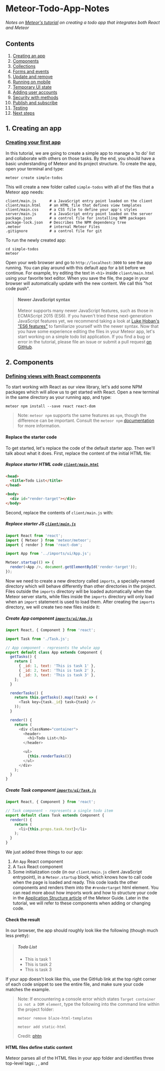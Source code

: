 # Meteor-Todo-App-Notes
###### Notes on [Meteor's tutorial](https://www.meteor.com/tutorials/react/creating-an-app) on creating a todo app that integrates both React and Meteor

## Contents
1. [Creating an app](https://github.com/ppak10/Meteor-Todo-App-Notes#1-creating-an-app)
2. [Components](https://github.com/ppak10/Meteor-Todo-App-Notes#2-components)
3. [Collections](https://github.com/ppak10/Meteor-Todo-App-Notes#3-collections)
4. [Forms and events](https://github.com/ppak10/Meteor-Todo-App-Notes#4-forms-and-events)
5. [Update and remove](https://github.com/ppak10/Meteor-Todo-App-Notes#5-update-and-remove)
6. [Running on mobile](https://github.com/ppak10/Meteor-Todo-App-Notes#6-running-on-mobile)
7. [Temporary UI state](https://github.com/ppak10/Meteor-Todo-App-Notes#7-temporary-ui-state)
8. [Adding user accounts](https://github.com/ppak10/Meteor-Todo-App-Notes#8-adding-user-accounts)
9. [Security with methods](https://github.com/ppak10/Meteor-Todo-App-Notes#9-security-with-methods)
10. [Publish and subscribe](https://github.com/ppak10/Meteor-Todo-App-Notes#10-publish-and-subscribe)
11. [Testing](https://github.com/ppak10/Meteor-Todo-App-Notes#11-testing)
12. [Next steps](https://github.com/ppak10/Meteor-Todo-App-Notes#12-next-steps)

## 1. Creating an app
### [Creating your first app](https://www.meteor.com/tutorials/react/creating-an-app)
In this tutorial, we are going to create a simple app to manage a 'to do' list and collaborate with others on those tasks. By the end, you should have a basic understanding of Meteor and its project structure.
To create the app, open your terminal and type:
```
meteor create simple-todos
```
This will create a new folder called ```simple-todos``` with all of the files that a Meteor app needs:
```
client/main.js      # a JavaScript entry point loaded on the client
client/main.html    # an HTML file that defines view templates
client/main.css     # a CSS file to define your app's styles
server/main.js      # a JavaScript entry point loaded on the server
package.json        # a control file for installing NPM packages
package-lock.json   # Describes the NPM dependency tree
.meteor             # internal Meteor Files
.gitignore          # a control file for git
```
To run the newly created app:
```
cd simple-todos
meteor
```
Open your web browser and go to ```http://localhost:3000``` to see the app running.
You can play around with this default app for a bit before we continue. For example, try editing the text in ```<h1>``` inside ```client/main.html``` using your favorite text editor. When you save the file, the page in your browser will automatically update with the new content. We call this "hot code push".
>#### Newer JavaScript syntax
>Meteor supports many newer JavaScript features, such as those in ECMAScript 2015 (ES6). If you haven't tried these next-generation JavaScript features yet, we recommend taking a look at [Luke Hoban's "ES6 features"](https://github.com/lukehoban/es6features#readme) to familiarize yourself with the newer syntax.
Now that you have some experience editing the files in your Meteor app, let's start working on a simple todo list application. If you find a bug or error in the tutorial, please file an issue or submit a pull request [on GitHub](https://github.com/meteor/tutorials).

## 2. Components
### [Defining views with React components](https://www.meteor.com/tutorials/react/creating-an-app)
To start working with React as our view library, let's add some NPM packages which will allow us to get started with React.
Open a new terminal in the same directory as your running app, and type:
```
meteor npm install --save react react-dom
```
>Note: ```meteor npm``` supports the same features as ```npm```, though the difference can be important. Consult the ```meteor npm``` [documentation](https://docs.meteor.com/commandline.html#meteornpm) for more information.
#### Replace the starter code
To get started, let's replace the code of the default starter app. Then we'll talk about what it does.
First, replace the content of the initial HTML file:
##### Replace starter HTML code [```client/main.html```](https://github.com/ppak10/Meteor-Todo-App-Notes/blob/2-components/simple-todos/client/main.html)
```html
<head>
  <title>Todo List</title>
</head>

<body>
  <div id="render-target"></div>
</body>
```
Second, replace the contents of ```client/main.js``` with:
##### Replace starter JS [```client/main.js```](https://github.com/ppak10/Meteor-Todo-App-Notes/blob/2-components/simple-todos/client/main.js)
```javascript
import React from 'react';
import { Meteor } from 'meteor/meteor';
import { render } from 'react-dom';

import App from '../imports/ui/App.js';

Meteor.startup(() => {
  render(<App />, document.getElementById('render-target'));
});
```
Now we need to create a new directory called ```imports```, a specially-named directory which will behave differently than other directories in the project. Files outside the ```imports``` directory will be loaded automatically when the Meteor server starts, while files inside the ```imports``` directory will only load when an ```import``` statement is used to load them.
After creating the ```imports``` directory, we will create two new files inside it:
##### Create App component [```imports/ui/App.js```](https://github.com/ppak10/Meteor-Todo-App-Notes/blob/2-components/simple-todos/imports/ui/App.js)
```javascript
import React, { Component } from 'react';

import Task from './Task.js';

// App component - represents the whole app
export default class App extends Component {
  getTasks() {
    return [
      { _id: 1, text: 'This is task 1' },
      { _id: 2, text: 'This is task 2' },
      { _id: 3, text: 'This is task 3' },
    ];
  }

  renderTasks() {
    return this.getTasks().map((task) => (
      <Task key={task._id} task={task} />
    ));
  }

  render() {
    return (
      <div className="container">
        <header>
          <h1>Todo List</h1>
        </header>

        <ul>
          {this.renderTasks()}
        </ul>
      </div>
    );
  }
}
```
##### Create Task component [```imports/ui/Task.js```](https://github.com/ppak10/Meteor-Todo-App-Notes/blob/2-components/simple-todos/imports/ui/Task.js)
```javascript
import React, { Component } from 'react';

// Task component - represents a single todo item
export default class Task extends Component {
  render() {
    return (
      <li>{this.props.task.text}</li>
    );
  }
}
```
We just added three things to our app:
1. An ```App``` React component
2. A ```Task``` React component
3. Some initialization code (in our ```client/main.js``` client JavaScript entrypoint), in a ```Meteor.startup``` block, which knows how to call code when the page is loaded and ready. This code loads the other components and renders them into the ```#rendertarget``` html element.
You can read more about how imports work and how to structure your code in the [Application Structure article](https://guide.meteor.com/structure.html) of the Meteor Guide.
Later in the tutorial, we will refer to these components when adding or changing code.
#### Check the result
In our browser, the app should roughly look like the following
(though much less pretty):
>##### Todo List
>* This is task 1
>* This is task 2
>* This is task 3

If your app doesn't look like this, use the GitHub link at the top right corner of each code snippet to see the entire file, and make sure your code matches the example.
> Note: If encountering a console error which states ```Target container is not a DOM element```, type the following into the command line within the project folder:
>```
>meteor remove blaze-html-templates
>```
>```
>meteor add static-html
>```
> Credit: [phtn](https://github.com/meteor/meteor/issues/5580#issuecomment-231173103)
#### HTML files define static content
Meteor parses all of the HTML files in your app folder and identifies three top-level tags: <head>, <body>, and <template>.
Everything inside any <head> tags is added to the ```head``` section of the HTML sent to the client, and everything inside <body> tags is added to the ```body``` section, just like in a regular HTML file.
Everything inside <template> tags is compiled into Meteor templates, which can be included inside HTML with ```{{> templateName}}``` or referenced in your JavaScript with ```Template.templateName```. In this tutorial, we won't be using this feature of Meteor because we will be defining all of our view components with React.
#### Define view components with React
In React, view components are subclasses of ```React.Component``` (which we import with ```import { Component } from 'react';```). Your component can have any methods you like, but there are several methods such as ```render``` that have special functions. Components can also receive data from their parents through attributes called ```props```. We'll go over some of the more common features of React in this tutorial; you can also check out [Facebook's React tutorial](https://reactjs.org/tutorial/tutorial.html).
#### Return markup from the render method with JSX
The most important method in every React component is ```render()```, which is called by React to get a description of the HTML that this component should display. The HTML content is written using a JavaScript extension called JSX, which kind of looks like writing HTML inside your JavaScript. You can see some obvious differences already: in JSX, you use the ```className``` attribute instead of ```class```. An important thing to know about JSX is that it isn't a templating language like Spacebars or Angular - it actually compiles directly to regular JavaScript. Read more about JSX [in the React docs](https://reactjs.org/docs/jsx-in-depth.html).
JSX is supported by the ```ecmascript``` Atmosphere package, which is included in all new Meteor apps by default.
##### Add CSS [```client/main.css```](https://github.com/ppak10/Meteor-Todo-App-Notes/blob/2-components/simple-todos/client/main.css)
```css
/* CSS declarations go here */
body {
  font-family: sans-serif;
  background-color: #315481;
  background-image: linear-gradient(to bottom, #315481, #918e82 100%);
  background-attachment: fixed;

  position: absolute;
  top: 0;
  bottom: 0;
  left: 0;
  right: 0;

  padding: 0;
  margin: 0;

  font-size: 14px;
}

.container {
  max-width: 600px;
  margin: 0 auto;
  min-height: 100%;
  background: white;
}

header {
  background: #d2edf4;
  background-image: linear-gradient(to bottom, #d0edf5, #e1e5f0 100%);
  padding: 20px 15px 15px 15px;
  position: relative;
}

#login-buttons {
  display: block;
}

h1 {
  font-size: 1.5em;
  margin: 0;
  margin-bottom: 10px;
  display: inline-block;
  margin-right: 1em;
}

form {
  margin-top: 10px;
  margin-bottom: -10px;
  position: relative;
}

.new-task input {
  box-sizing: border-box;
  padding: 10px 0;
  background: transparent;
  border: none;
  width: 100%;
  padding-right: 80px;
  font-size: 1em;
}

.new-task input:focus{
  outline: 0;
}

ul {
  margin: 0;
  padding: 0;
  background: white;
}

.delete {
  float: right;
  font-weight: bold;
  background: none;
  font-size: 1em;
  border: none;
  position: relative;
}

li {
  position: relative;
  list-style: none;
  padding: 15px;
  border-bottom: #eee solid 1px;
}

li .text {
  margin-left: 10px;
}

li.checked {
  color: #888;
}

li.checked .text {
  text-decoration: line-through;
}

li.private {
  background: #eee;
  border-color: #ddd;
}

header .hide-completed {
  float: right;
}

.toggle-private {
  margin-left: 5px;
}

@media (max-width: 600px) {
  li {
    padding: 12px 15px;
  }

  .search {
    width: 150px;
    clear: both;
  }

  .new-task input {
    padding-bottom: 5px;
  }
}
```
Now that you've added the CSS, the app should look a lot nicer. Check in your browser to see that the new styles have loaded.

## 3. Collections
### [Storing tasks in a collection](https://www.meteor.com/tutorials/react/collections)
Collections are Meteor's way of storing persistent data. The special thing about collections in Meteor is that they can be accessed from both the server and the client, making it easy to write view logic without having to write a lot of server code. They also update themselves automatically, so a view component backed by a collection will automatically display the most up-to-date data.
You can read more about collections in the [Collections article](https://guide.meteor.com/collections.html) of the Meteor Guide.
Creating a new collection is as easy as calling ```MyCollection = new Mongo.Collection("my-collection");``` in your JavaScript. On the server, this sets up a MongoDB collection called ```my-collection```; on the client, this creates a cache connected to the server collection. We'll learn more about the client/server divide in step 12, but for now we can write our code with the assumption that the entire database is present on the client.
To create the collection, we define a new ```tasks``` module that creates a Mongo collection and exports it:
##### Create tasks collection [```imports/api/tasks.js```](https://github.com/ppak10/Meteor-Todo-App-Notes/blob/3-collections/simple-todos/imports/api/tasks.js)
```javascript
import { Mongo } from 'meteor/mongo';

export const Tasks = new Mongo.Collection('tasks');
```
Notice that we place this file in a new ```imports/api``` directory. This is a sensible place to store API-related files for the application. We will start by putting "collections" here and later we will add "publications" that read from them and "methods" that write to them. You can read more about how to structure your code in the [Application Structure article](https://guide.meteor.com/structure.html) of the Meteor Guide.
We need to import that module on the server (this creates the MongoDB collection and sets up the plumbing to get the data to the client):
##### Load tasks collection on the server [```server/main.js```](https://github.com/ppak10/Meteor-Todo-App-Notes/blob/3-collections/simple-todos/server/main.js)
```javascript
import '../imports/api/tasks.js';
```
#### Using data from a collection inside a React component
To use data from a Meteor collection inside a React component, we can use an Atmosphere package react-meteor-data which allows us to create a "data container" to feed Meteor's reactive data into React's component hierarchy.
```
meteor add react-meteor-data
```
To use ```react-meteor-data```, we need to wrap our component in a container using the ```withTracker``` Higher Order Component:
##### Modify App component to get tasks from collection [```imports/App.js```](https://github.com/ppak10/Meteor-Todo-App-Notes/blob/3-collections/simple-todos/imports/ui/App.js)
```javascript
import React, { Component } from 'react';
import { withTracker } from 'meteor/react-meteor-data';

import { Tasks } from '../api/tasks.js';

import Task from './Task.js';

// App component - represents the whole app
class App extends Component {
  renderTasks() {
    return this.props.tasks.map((task) => (
      <Task key={task._id} task={task} />
    ));
  }
...some lines skipped...
    );
  }
}

export default withTracker(() => {
  return {
    tasks: Tasks.find({}).fetch(),
  };
})(App);
```
The wrapped ```App``` component fetches tasks from the ```Tasks``` collection and supplies them to the underlying ```App``` component it wraps as the ```tasks``` prop. It does this in a reactive way, so that when the contents of the database change, the ```App``` re-renders, as we'll soon see!
When you make these changes to the code, you'll notice that the tasks that used to be in the todo list have disappeared. That's because our database is currently empty — we need to insert some tasks!
#### Inserting tasks from the server-side database console
Items inside collections are called documents. Let's use the server database console to insert some documents into our collection. In a new terminal tab, go to your app directory and type:
```
meteor mongo
```
This opens a console into your app's local development database. Into the prompt, type:
```
db.tasks.insert({ text: "Hello world!", createdAt: new Date() });
```
In your web browser, you will see the UI of your app immediately update to show the new task. You can see that we didn't have to write any code to connect the server-side database to our front-end code — it just happened automatically.
Insert a few more tasks from the database console with different text. In the next step, we'll see how to add functionality to our app's UI so that we can add tasks without using the database console.

## 4. Forms and events
### [Adding tasks with a form](https://www.meteor.com/tutorials/react/forms-and-events)
In this step, we'll add an input field for users to add tasks to the list.
First, let's add a form to our ```App``` component:
##### Add form for new tasks [```imports/ui/App.js```](https://github.com/ppak10/Meteor-Todo-App-Notes/blob/4-forms-and-events/simple-todos/imports/ui/App.js)
```javascript
<div className="container">
  <header>
    <h1>Todo List</h1>

    <form className="new-task" onSubmit={this.handleSubmit.bind(this)} >
      <input
        type="text"
        ref="textInput"
        placeholder="Type to add new tasks"
      />
    </form>
  </header>

  <ul>
```
>Tip: You can add comments to your JSX code by wrapping them in ```{/* ... */}```
You can see that the ```form``` element has an ```onSubmit``` attribute that references a method on the component called ```handleSubmit```. In React, this is how you listen to browser events, like the submit event on the form. The ```input``` element has a ```ref``` property which will let us easily access this element later.
Let's add a ```handleSubmit``` method to our ```App``` component:
##### Add handleSubmit method to App component [```imports/ui/App.js```](https://github.com/ppak10/Meteor-Todo-App-Notes/blob/4-forms-and-events/simple-todos/imports/ui/App.js)
```javascript
import React, { Component } from 'react';
import ReactDOM from 'react-dom';
import { withTracker } from 'meteor/react-meteor-data';

import { Tasks } from '../api/tasks.js';
...some lines skipped...

// App component - represents the whole app
class App extends Component {
  handleSubmit(event) {
    event.preventDefault();

    // Find the text field via the React ref
    const text = ReactDOM.findDOMNode(this.refs.textInput).value.trim();

    Tasks.insert({
      text,
      createdAt: new Date(), // current time
    });

    // Clear form
    ReactDOM.findDOMNode(this.refs.textInput).value = '';
  }

  renderTasks() {
    return this.props.tasks.map((task) => (
      <Task key={task._id} task={task} />
```
Now your app has a new input field. To add a task, just type into the input field and hit enter. If you open a new browser window and open the app again, you'll see that the list is automatically synchronized between all clients.
#### Listening for events in React
As you can see, in React you handle DOM events by directly referencing a method on the component. Inside the event handler, you can reference elements from the component by giving them a ```ref``` property and using ```ReactDOM.findDOMNode```. Read more about the different kinds of events React supports, and how the event system works, in the [React docs](https://reactjs.org/docs/events.html).
#### Inserting into a collection
Inside the event handler, we are adding a task to the ```tasks``` collection by calling ```Tasks.insert()```. We can assign any properties to the task object, such as the time created, since we don't ever have to define a schema for the collection.
Being able to insert anything into the database from the client isn't very secure, but it's okay for now. In step 10 we'll learn how we can make our app secure and restrict how data is inserted into the database.
#### Sorting our tasks
Currently, our code displays all new tasks at the bottom of the list. That's not very good for a task list, because we want to see the newest tasks first.
We can solve this by sorting the results using the ```createdAt``` field that is automatically added by our new code. Just add a sort option to the ```find``` call inside the data container wrapping the ```App``` component:
##### Update data container to sort tasks by time [```imports/ui/App.js```](https://github.com/ppak10/Meteor-Todo-App-Notes/blob/4-forms-and-events/simple-todos/imports/ui/App.js)
```javascript
export default withTracker(() => {
  return {
    tasks: Tasks.find({}, { sort: { createdAt: -1 } }).fetch(),
  };
})(App);
```
Let's go back to the browser and make sure this worked: any new tasks that you add should appear at the top of the list, rather than at the bottom.
In the next step, we'll add some very important todo list features: checking off and deleting tasks.

## 5. Update and remove
### [Checking off and deleting tasks](https://www.meteor.com/tutorials/react/update-and-remove)
Until now, we have only interacted with a collection by inserting documents. Now, we will learn how to update and remove them.
Let's add two new elements to our ```task``` component, a checkbox and a delete button, with event handlers for both:
##### Update Task component to add features [```imports/ui/Task.js```](https://github.com/ppak10/Meteor-Todo-App-Notes/blob/5-update-and-remove/simple-todos/imports/ui/Task.js)
```javascript
import React, { Component } from 'react';

import { Tasks } from '../api/tasks.js';

// Task component - represents a single todo item
export default class Task extends Component {
  toggleChecked() {
    // Set the checked property to the opposite of its current value
    Tasks.update(this.props.task._id, {
      $set: { checked: !this.props.task.checked },
    });
  }

  deleteThisTask() {
    Tasks.remove(this.props.task._id);
  }

  render() {
    // Give tasks a different className when they are checked off,
    // so that we can style them nicely in CSS
    const taskClassName = this.props.task.checked ? 'checked' : '';

    return (
      <li className={taskClassName}>
        <button className="delete" onClick={this.deleteThisTask.bind(this)}>
          &times;
        </button>

        <input
          type="checkbox"
          readOnly
          checked={!!this.props.task.checked}
          onClick={this.toggleChecked.bind(this)}
        />

        <span className="text">{this.props.task.text}</span>
      </li>
    );
  }
}
```
#### Update
In the code above, we call ```Tasks.update``` to check off a task.
The ```update``` function on a collection takes two arguments. The first is a selector that identifies a subset of the collection, and the second is an update parameter that specifies what should be done to the matched objects.
In this case, the selector is just the ```_id``` of the relevant task. The update parameter uses ```$set``` to toggle the ```checked``` field, which will represent whether the task has been completed.
#### Remove
The code from above uses ```Tasks.remove``` to delete a task. The ```remove``` function takes one argument, a selector that determines which item to remove from the collection.

## 6. Running on mobile
### [Running your app on Andriod or iOS](https://www.meteor.com/tutorials/react/running-on-mobile)
>Currently, Meteor on Windows does not support mobile builds. If you are using Meteor on Windows, you should skip this step.
So far, we've been building our app and testing only in a web browser, but Meteor has been designed to work across different platforms - your simple todo list website can become an iOS or Android app in just a few commands.
Meteor makes it easy to set up all of the tools required to build mobile apps, but downloading all of the programs can take a while - for Android the download is about 300MB and for iOS you need to install Xcode which is about 2GB. If you don't want to wait to download these tools, feel free to skip to the next step.
#### Running on an iOS simulator (Mac Only)
If you have a Mac, you can run your app inside the iOS simulator.
>Make sure to download prerequisites [here](http://guide.meteor.com/mobile.html#installing-prerequisites)
Go to your app folder and type:
```
meteor install-sdk ios
```
This will run you through the setup necessary to build an iOS app from your project. When you're done, type:
```
meteor add-platform ios
meteor run ios
```
You will see the iOS simulator pop up with your app running inside.
#### Running on an Android emulator
In the terminal, go to your app folder and type:
```
meteor install-sdk android
```
This will help you install all of the necessary tools to build an Android app from your project. When you are done installing everything, type:
```
meteor add-platform android
```
After you agree to the license terms, type:
```
meteor run android
```
After some initialization, you will see an Android emulator pop up, running your app inside a native Android wrapper. The emulator can be somewhat slow, so if you want to see what it's really like using your app, you should run it on an actual device.
#### Running on an Android device
First, complete all of the steps above to set up the Android tools on your system. Then, make sure you have [USB Debugging enabled on your phone](https://developer.android.com/studio/run/device#developer-device-options) and the phone is plugged into your computer with a USB cable. Also, you must quit the Android emulator before running on a device.
Then, run the following command:
```
meteor run android-device
```
The app will be built and installed on your device.
#### Running on an iPhone or iPad (Mac Only; requires Apple developer account)
If you have an Apple developer account, you can also run your app on an iOS device. Run the following command:
```
meteor run ios-device
```
This will open Xcode with a project for your iOS app. You can use Xcode to then launch the app on any device or simulator that Xcode supports.
Now that we have seen how easy it is to run our app on mobile, let's get to adding some more features.

## 7. Temporary UI state
### [Storing temporary UI data in component state](https://www.meteor.com/tutorials/react/temporary-ui-state)
In this step, we'll add a client-side data filtering feature to our app, so that users can check a box to only see incomplete tasks. We're going to learn how to use React's component state to store temporary information that is only used on the client.
First, we need to add a checkbox to our ```App``` component:
##### Add hide completed checkbox to App component ```imports/ui/App.js```
```javascript
<header>
  <h1>Todo List</h1>

  <label className="hide-completed">
    <input
      type="checkbox"
      readOnly
      checked={this.state.hideCompleted}
      onClick={this.toggleHideCompleted.bind(this)}
    />
    Hide Completed Tasks
  </label>

  <form className="new-task" onSubmit={this.handleSubmit.bind(this)} >
    <input
      type="text"
```
You can see that it reads from ```this.state.hideCompleted```. React components have a special field called ```state``` where you can store encapsulated component data. We'll need to initialize the value of ```this.state.hideCompleted``` in the component's constructor:
##### Add initial state to App component ```imports/ui/App.js```
```javascript
// App component - represents the whole app
class App extends Component {
  constructor(props) {
    super(props);

    this.state = {
      hideCompleted: false,
    };
  }

  handleSubmit(event) {
    event.preventDefault();
```
We can update ```this.state``` from an event handler by calling ```this.setState```, which will update the state property asynchronously and then cause the component to re-render:
##### Add toggleHideCompleted handler to App ```imports/ui/App.js```
```javascript
ReactDOM.findDOMNode(this.refs.textInput).value = '';
}

toggleHideCompleted() {
this.setState({
  hideCompleted: !this.state.hideCompleted,
});
}

renderTasks() {
return this.props.tasks.map((task) => (
  <Task key={task._id} task={task} />
```
Now, we need to update our ```renderTasks``` function to filter out completed tasks when ```this.state.hideCompleted``` is true:
##### Filter tasks in renderTasks ```imports/ui/App.js```
```javascript
}

renderTasks() {
  let filteredTasks = this.props.tasks;
  if (this.state.hideCompleted) {
    filteredTasks = filteredTasks.filter(task => !task.checked);
  }
  return filteredTasks.map((task) => (
    <Task key={task._id} task={task} />
  ));
}
```
Now if you check the box, the task list will only show tasks that haven't been completed.
#### One more feature: Showing a count of incomplete tasks
Now that we have written a query that filters out completed tasks, we can use the same query to display a count of the tasks that haven't been checked off. To do this we need to fetch a count in our data container and add a line to our ```render``` method. Since we already have the data in the client-side collection, adding this extra count doesn't involve asking the server for anything.
##### Update data container to return incompleteCount ```imports/ui/App.js```
```javascript
export default withTracker(() => {
  return {
    tasks: Tasks.find({}, { sort: { createdAt: -1 } }).fetch(),
    incompleteCount: Tasks.find({ checked: { $ne: true } }).count(),
  };
})(App);
```
##### Display incompleteCount in the header ```imports/ui/App.js```
```javascript
return (
  <div className="container">
    <header>
      <h1>Todo List ({this.props.incompleteCount})</h1>

      <label className="hide-completed">
        <input
```

## 8. Adding user account
### [Adding user accounts](https://www.meteor.com/tutorials/react/adding-user-accounts)
Meteor comes with an accounts system and a drop-in login user interface that lets you add multi-user functionality to your app in minutes.
>Currently, this UI component uses Blaze, Meteor's default UI engine. In the future, there might also be a React-specific component for this.
To enable the accounts system and UI, we need to add the relevant packages. In your app directory, run the following command:
```
meteor add accounts-ui accounts-password
```
#### Wrapping a Blaze component in React
To use the Blaze UI component from the ```accounts-ui``` package, we need to wrap it in a React component. To do so, let's create a new component called ```AccountsUIWrapper``` in a new file:
##### Create Accounts UI wrapper component [```imports/ui/AccountsUIWrapper.js```](https://github.com/ppak10/Meteor-Todo-App-Notes/blob/8-adding-user-accounts/simple-todos/imports/ui/AccountsUIWrapper.js)
```javascript
import React, { Component } from 'react';
import ReactDOM from 'react-dom';
import { Template } from 'meteor/templating';
import { Blaze } from 'meteor/blaze';

export default class AccountsUIWrapper extends Component {
  componentDidMount() {
    // Use Meteor Blaze to render login buttons
    this.view = Blaze.render(Template.loginButtons,
      ReactDOM.findDOMNode(this.refs.container));
  }
  componentWillUnmount() {
    // Clean up Blaze view
    Blaze.remove(this.view);
  }
  render() {
    // Just render a placeholder container that will be filled in
    return <span ref="container" />;
  }
}
```
Let's include the component we just defined inside App:
##### Include sign in form [```imports/ui/App.js```](https://github.com/ppak10/Meteor-Todo-App-Notes/blob/8-adding-user-accounts/simple-todos/imports/ui/App.js)
```javascript
import { Tasks } from '../api/tasks.js';

import Task from './Task.js';
import AccountsUIWrapper from './AccountsUIWrapper.js';

// App component - represents the whole app
class App extends Component {
...some lines skipped...
            Hide Completed Tasks
          </label>

          <AccountsUIWrapper />

          <form className="new-task" onSubmit={this.handleSubmit.bind(this)} >
            <input
              type="text"
```
Then, add the following code to configure the accounts UI to use usernames instead of email addresses:
##### Configure accounts-ui [```imports/startup/accounts-config.js```](https://github.com/ppak10/Meteor-Todo-App-Notes/blob/8-adding-user-accounts/simple-todos/imports/startup/accounts-config.js)
```javascript
import { Accounts } from 'meteor/accounts-base';

Accounts.ui.config({
  passwordSignupFields: 'USERNAME_ONLY',
});
```
We also need to import that configuration code in our client side entrypoint:
##### Import accounts configuration [```client/main.js```](https://github.com/ppak10/Meteor-Todo-App-Notes/blob/8-adding-user-accounts/simple-todos/client/main.js)
```javascript
import { Meteor } from 'meteor/meteor';
import { render } from 'react-dom';

import '../imports/startup/accounts-config.js';
import App from '../imports/ui/App.js';

Meteor.startup(() => {
```
#### Adding user-related functionality
Now users can create accounts and log into your app! This is very nice, but logging in and out isn't very useful yet. Let's add two features:
1. Only display the new task input field to logged in users
2. Show which user created each task
To do this, we will add two new fields to the ```tasks``` collection:
1. ```owner``` - the ```_id``` of the user that created the task.
2. ```username``` - the ```username``` of the user that created the task. We will save the username directly in the task object so that we don't have to look up the user every time we display the task.
First, let's add some code to save these fields into the ```handleSubmit``` event handler:
##### Update insert to save username and owner [```imports/ui/App.js```](https://github.com/ppak10/Meteor-Todo-App-Notes/blob/8-adding-user-accounts/simple-todos/imports/ui/App.js)
```javascript
import React, { Component } from 'react';
import ReactDOM from 'react-dom';
import { Meteor } from 'meteor/meteor';
import { withTracker } from 'meteor/react-meteor-data';

import { Tasks } from '../api/tasks.js';
...some lines skipped...
    Tasks.insert({
      text,
      createdAt: new Date(), // current time
      owner: Meteor.userId(),           // _id of logged in user
      username: Meteor.user().username,  // username of logged in user
    });

    // Clear form
```
Modify the data container to get information about the currently logged in user:
##### Update data container to return data about user [```imports/ui/App.js```](https://github.com/ppak10/Meteor-Todo-App-Notes/blob/8-adding-user-accounts/simple-todos/imports/ui/App.js)
```javascript
return {
  tasks: Tasks.find({}, { sort: { createdAt: -1 } }).fetch(),
  incompleteCount: Tasks.find({ checked: { $ne: true } }).count(),
  currentUser: Meteor.user(),
};
})(App);
```
Then, in our render method, add a conditional statement to only show the form when there is a logged in user:
##### Wrap new task form to only show when logged in [```imports/ui/App.js```](https://github.com/ppak10/Meteor-Todo-App-Notes/blob/8-adding-user-accounts/simple-todos/imports/ui/App.js)
```javascript

         <AccountsUIWrapper />

         { this.props.currentUser ?
           <form className="new-task" onSubmit={this.handleSubmit.bind(this)} >
             <input
               type="text"
               ref="textInput"
               placeholder="Type to add new tasks"
             />
           </form> : ''
         }
       </header>

       <ul>
```
Finally, add a statement to display the ```username``` field on each task right before the text:
##### Update Task component to show username [```imports/ui/Task.js```](https://github.com/ppak10/Meteor-Todo-App-Notes/blob/8-adding-user-accounts/simple-todos/imports/ui/Task.js)
```javascript
        onClick={this.toggleChecked.bind(this)}
      />

      <span className="text">
        <strong>{this.props.task.username}</strong>: {this.props.task.text}
      </span>
    </li>
  );
}
```
In your browser, add some tasks and notice that your username shows up. Old tasks that we added before this step won't have usernames attached; you can just delete them.
Now, users can log in and we can track which user each task belongs to. Let's look at some of the concepts we just discovered in more detail.
#### Automatic accounts UI
If our app has the ```accounts-ui``` package, all we have to do to add a login dropdown is render the included UI component. This dropdown detects which login methods have been added to the app and displays the appropriate controls. In our case, the only enabled login method is ```accounts-password```, so the dropdown displays a password field. If you are adventurous, you can add the ```accounts-facebook``` package to enable Facebook login in your app - the Facebook button will automatically appear in the dropdown.
#### Getting information about the logged-in user
In your data container, you can use ```Meteor.user()``` to check if a user is logged in and get information about them. For example, ```Meteor.user().username``` contains the logged in user's username. You can also use ```Meteor.userId()``` to just get the current user's ```_id```.
In the next step, we will learn how to make our app more secure by doing data validation on the server.

## 9. Security with methods
### [Security with methods](https://www.meteor.com/tutorials/react/security-with-methods)
Before this step, any user of the app could edit any part of the database. This might be okay for very small internal apps or demos, but any real application needs to control permissions for its data. In Meteor, the best way to do this is by declaring methods. Instead of the client code directly calling ```insert```, ```update```, and ```remove```, it will instead call methods that will check if the user is authorized to complete the action and then make any changes to the database on the client's behalf.
#### Removing ```insecure```
Every newly created Meteor project has the ```insecure``` package added by default. This is the package that allows us to edit the database from the client. It's useful when prototyping, but now we are taking off the training wheels. To remove this package, go to your app directory and run:
```
meteor remove insecure
```
If you try to use the app after removing this package, you will notice that none of the inputs or buttons work anymore. This is because all client-side database permissions have been revoked. Now we need to rewrite some parts of our app to use methods.
#### Defining methods
First, we need to define some methods. We need one method for each database operation we want to perform on the client. Methods should be defined in code that is executed on the client and the server - we will discuss this a bit later in the section titled Optimistic UI.
##### Add methods for add, remove, update task [```imports/api/tasks.js```](https://github.com/ppak10/Meteor-Todo-App-Notes/blob/9-security-with-methods/simple-todos/imports/api/tasks.js)
```javascript
import { Meteor } from 'meteor/meteor';
import { Mongo } from 'meteor/mongo';
import { check } from 'meteor/check';

export const Tasks = new Mongo.Collection('tasks');

Meteor.methods({
  'tasks.insert'(text) {
    check(text, String);

    // Make sure the user is logged in before inserting a task
    if (! this.userId) {
      throw new Meteor.Error('not-authorized');
    }

    Tasks.insert({
      text,
      createdAt: new Date(),
      owner: this.userId,
      username: Meteor.users.findOne(this.userId).username,
    });
  },
  'tasks.remove'(taskId) {
    check(taskId, String);

    Tasks.remove(taskId);
  },
  'tasks.setChecked'(taskId, setChecked) {
    check(taskId, String);
    check(setChecked, Boolean);

    Tasks.update(taskId, { $set: { checked: setChecked } });
  },
});
```
Now that we have defined our methods, we need to update the places we were operating on the collection to use the methods instead:
##### Update App component to use tasks.insert.method [```imports/ui/App.js```](https://github.com/ppak10/Meteor-Todo-App-Notes/blob/9-security-with-methods/simple-todos/imports/ui/App.js)
```javascript
// Find the text field via the React ref
const text = ReactDOM.findDOMNode(this.refs.textInput).value.trim();

Meteor.call('tasks.insert', text);

// Clear form
ReactDOM.findDOMNode(this.refs.textInput).value = '';
```
##### Replace update and remove with methods [```imports/ui/Task.js```](https://github.com/ppak10/Meteor-Todo-App-Notes/blob/9-security-with-methods/simple-todos/imports/ui/Task.js)
```javascript
import React, { Component } from 'react';
import { Meteor } from 'meteor/meteor';

import { Tasks } from '../api/tasks.js';

...some lines skipped...
export default class Task extends Component {
  toggleChecked() {
    // Set the checked property to the opposite of its current value
    Meteor.call('tasks.setChecked', this.props.task._id, !this.props.task.checked);
  }

  deleteThisTask() {
    Meteor.call('tasks.remove', this.props.task._id);
  }

  render() {
```
Now all of our inputs and buttons will start working again. What did we gain from all of this work?
1. When we insert tasks into the database, we can now securely verify that the user is logged in, that the ```createdAt``` field is correct, and that the ```owner``` and ```username``` fields are correct and the user isn't impersonating anyone.
2. We can add extra validation logic to ```setChecked``` and ```deleteTask``` in later steps when users can make tasks private.
3. Our client code is now more separated from our database logic. Instead of a lot of stuff happening inside our event handlers, we now have methods that can be called from anywhere.
#### Optimistic UI
So why do we want to define our methods on the client and on the server? We do this to enable a feature we call optimistic UI.
When you call a method on the client using ```Meteor.call```, two things happen in parallel:
1. The client sends a request to the server to run the method in a secure environment, just like an AJAX request would work
2. A simulation of the method runs directly on the client to attempt to predict the outcome of the server call using the available information
What this means is that a newly created task actually appears on the screen before the result comes back from the server.
If the result from the server comes back and is consistent with the simulation on the client, everything remains as is. If the result on the server is different from the result of the simulation on the client, the UI is patched to reflect the actual state of the server.
You can read more about methods and optimistic UI in the [Methods article](http://guide.meteor.com/methods.html) of the Meteor Guide, and our [blog post about optimistic UI](http://info.meteor.com/blog/optimistic-ui-with-meteor-latency-compensation).

## 10. Publish and subscribe
### [Filtering data with publish and subscribe](https://www.meteor.com/tutorials/react/publish-and-subscribe)
Now that we have moved all of our app's sensitive code into methods, we need to learn about the other half of Meteor's security story. Until now, we have worked assuming the entire database is present on the client, meaning if we call ```Tasks.find()``` we will get every task in the collection. That's not good if users of our application want to store privacy-sensitive data. We need a way of controlling which data Meteor sends to the client-side database.
Just like with ```insecure``` in the last step, all new Meteor apps start with the ```autopublish``` package, which automatically synchronizes all of the database contents to the client. Let's remove it and see what happens:
```
meteor remove autopublish
```
When the app refreshes, the task list will be empty. Without the ```autopublish``` package, we will have to specify explicitly what the server sends to the client. The functions in Meteor that do this are ```Meteor.publish``` and ```Meteor.subscribe```.
First lets add a publication for all tasks:
##### Add publication for tasks [```imports/api/tasks.js```](https://github.com/ppak10/Meteor-Todo-App-Notes/blob/10-publish-and-subscribe/simple-todos/imports/api/tasks.js)
```javascript

export const Tasks = new Mongo.Collection('tasks');

if (Meteor.isServer) {
 // This code only runs on the server
 Meteor.publish('tasks', function tasksPublication() {
   return Tasks.find();
 });
}

Meteor.methods({
 'tasks.insert'(text) {
   check(text, String);
```
And then let's subscribe to that publication when the ```App``` component is created:
##### Subscribe to tasks in App container [```imports/ui/App.js```](https://github.com/ppak10/Meteor-Todo-App-Notes/blob/10-publish-and-subscribe/simple-todos/imports/ui/App.js)
```javascript
}

export default withTracker(() => {
  Meteor.subscribe('tasks');

  return {
    tasks: Tasks.find({}, { sort: { createdAt: -1 } }).fetch(),
    incompleteCount: Tasks.find({ checked: { $ne: true } }).count(),
```
Once you have added this code, all of the tasks will reappear.
Calling ```Meteor.publish``` on the server registers a publication named ```"tasks"```. When ```Meteor.subscribe``` is called on the client with the publication name, the client subscribes to all the data from that publication, which in this case is all of the tasks in the database. To truly see the power of the publish/subscribe model, let's implement a feature that allows users to mark tasks as "private" so that no other users can see them.
#### Adding a button to make tasks private
Let's add another property to tasks called "private" and a button for users to mark a task as private. This button should only show up for the owner of a task. We want the label to indicate the current status: public or private.
First, we need to add a new method that we can call to set a task's private status:
##### Add tasks.setPrivate method [```imports/api/tasks.js```](https://github.com/ppak10/Meteor-Todo-App-Notes/blob/10-publish-and-subscribe/simple-todos/imports/api/tasks.js)
```javascript

   Tasks.update(taskId, { $set: { checked: setChecked } });
 },
 'tasks.setPrivate'(taskId, setToPrivate) {
   check(taskId, String);
   check(setToPrivate, Boolean);

   const task = Tasks.findOne(taskId);

   // Make sure only the task owner can make a task private
   if (task.owner !== this.userId) {
     throw new Meteor.Error('not-authorized');
   }

   Tasks.update(taskId, { $set: { private: setToPrivate } });
 },
});
```
Now, we need to pass a new property to the ```Task``` to decide whether we want to show the private button; the button should show up only if the currently logged in user owns this task:
##### Update renderTasks to pass in showPrivateButton [```imports/ui/App.js```](https://github.com/ppak10/Meteor-Todo-App-Notes/blob/10-publish-and-subscribe/simple-todos/imports/ui/App.js)
```javascript
if (this.state.hideCompleted) {
  filteredTasks = filteredTasks.filter(task => !task.checked);
}
return filteredTasks.map((task) => {
  const currentUserId = this.props.currentUser && this.props.currentUser._id;
  const showPrivateButton = task.owner === currentUserId;

  return (
    <Task
      key={task._id}
      task={task}
      showPrivateButton={showPrivateButton}
    />
  );
});
}

render() {
```
Let's add the button, using this new prop to decide whether it should be displayed:
##### Add private button, shown only to owner [```imports/ui/Task.js```](https://github.com/ppak10/Meteor-Todo-App-Notes/blob/10-publish-and-subscribe/simple-todos/imports/ui/Task.js)
```javascript
onClick={this.toggleChecked.bind(this)}
/>

{ this.props.showPrivateButton ? (
<button className="toggle-private" onClick={this.togglePrivate.bind(this)}>
  { this.props.task.private ? 'Private' : 'Public' }
</button>
) : ''}

<span className="text">
  <strong>{this.props.task.username}</strong>: {this.props.task.text}
</span>
```
We need to define the event handler called by the button:
##### Add private button event handler to Task [```imports/ui/Task.js```](https://github.com/ppak10/Meteor-Todo-App-Notes/blob/10-publish-and-subscribe/simple-todos/imports/ui/Task.js)
```javascript
  Meteor.call('tasks.remove', this.props.task._id);
}

togglePrivate() {
  Meteor.call('tasks.setPrivate', this.props.task._id, ! this.props.task.private);
}

render() {
// Give tasks a different className when they are checked off,
// so that we can style them nicely in CSS
```
One last thing, let's update the class of the ```<li>``` element in the ```Task``` component to reflect it's privacy status. We'll use the ```classnames``` NPM Package for this:
```
meteor npm install --save classnames
```
Then we'll use that package to choose a class based on the task are rendering:
##### Add private className to Task when needed [```imports/ui/Task.js```](https://github.com/ppak10/Meteor-Todo-App-Notes/blob/10-publish-and-subscribe/simple-todos/imports/ui/Task.js)
```javascript
import React, { Component } from 'react';
import { Meteor } from 'meteor/meteor';
import classnames from 'classnames';

import { Tasks } from '../api/tasks.js';

...some lines skipped...
  render() {
    // Give tasks a different className when they are checked off,
    // so that we can style them nicely in CSS
    const taskClassName = classnames({
      checked: this.props.task.checked,
      private: this.props.task.private,
    });

    return (
      <li className={taskClassName}>
```
#### Selectively publishing tasks based on privacy status
Now that we have a way of setting which tasks are private, we should modify our publication function to only send the tasks that a user is authorized to see:
##### Only publish tasks the current user can see [```imports/api/tasks.js```](https://github.com/ppak10/Meteor-Todo-App-Notes/blob/10-publish-and-subscribe/simple-todos/imports/api/tasks.js)
```javascript
if (Meteor.isServer) {
 // This code only runs on the server
 // Only publish tasks that are public or belong to the current user
 Meteor.publish('tasks', function tasksPublication() {
   return Tasks.find({
     $or: [
       { private: { $ne: true } },
       { owner: this.userId },
     ],
   });
 });
}
```
To test that this functionality works, you can use your browser's private browsing mode to log in as a different user. Put the two windows side by side and mark a task private to confirm that the other user can't see it. Now make it public again and it will reappear!
#### Extra method security
In order to finish up our private task feature, we need to add checks to our ```deleteTask``` and ```setChecked``` methods to make sure only the task owner can delete or check off a private task:
##### Add extra security to methods [```imports/api/tasks.js```](https://github.com/ppak10/Meteor-Todo-App-Notes/blob/10-publish-and-subscribe/simple-todos/imports/api/tasks.js)
```javascript
'tasks.remove'(taskId) {
  check(taskId, String);

  const task = Tasks.findOne(taskId);
  if (task.private && task.owner !== this.userId) {
    // If the task is private, make sure only the owner can delete it
    throw new Meteor.Error('not-authorized');
  }

  Tasks.remove(taskId);
},
'tasks.setChecked'(taskId, setChecked) {
  check(taskId, String);
  check(setChecked, Boolean);

  const task = Tasks.findOne(taskId);
  if (task.private && task.owner !== this.userId) {
    // If the task is private, make sure only the owner can check it off
    throw new Meteor.Error('not-authorized');
  }

  Tasks.update(taskId, { $set: { checked: setChecked } });
},
'tasks.setPrivate'(taskId, setToPrivate) {
```
>Notice that with this code anyone can delete any public task. With some small modifications to the code, you should be able to make it so that only the owner can delete their tasks.
We're done with our private task feature! Now our app is secure from attackers trying to view or modify someone's private tasks.

## 11. Testing
### [Testing](https://www.meteor.com/tutorials/react/testing)
Now that we've created a few features for our application, let's add a test to ensure that we don't regress and that it works the way we expect.
We'll write a test that exercises one of our Methods (which form the "write" part of our app's API), and verifies it works correctly.
To do so, we'll add a [test driver](http://guide.meteor.com/testing.html#test-driver) for the [Mocha](https://mochajs.org/) JavaScript test framework, along with a test assertion library:
```
meteor add meteortesting:mocha
meteor npm install --save-dev chai
```
We can now run our app in "test mode" by calling out a special command and specifying to use the driver (you'll need to stop the regular app from running, or specify an alternate port with ```--port XYZ```):
```
TEST_WATCH=1 meteor test --driver-package meteortesting:mocha
```
If you do so, you should see a ```0 passing``` message in your console window.
Let's add a simple test (that doesn't do anything yet):
##### Add a scaffold for a method test [```imports/api/tasks.test.js```](https://github.com/ppak10/Meteor-Todo-App-Notes/blob/11-testing/simple-todos/imports/api/tasks.tests.js)
```javascript
/* eslint-env mocha */

import { Meteor } from 'meteor/meteor';

if (Meteor.isServer) {
  describe('Tasks', () => {
    describe('methods', () => {
      it('can delete owned task', () => {
      });
    });
  });
}
```
In any test we need to ensure the database is in the state we expect before beginning. We can use Mocha's ```beforeEach``` construct to do that easily:
##### Prepare the database for each test [```imports/api/tasks.test.js```](https://github.com/ppak10/Meteor-Todo-App-Notes/blob/11-testing/simple-todos/imports/api/tasks.tests.js)
```javascript
/* eslint-env mocha */

import { Meteor } from 'meteor/meteor';
import { Random } from 'meteor/random';

import { Tasks } from './tasks.js';

if (Meteor.isServer) {
  describe('Tasks', () => {
    describe('methods', () => {
      const userId = Random.id();
      let taskId;

      beforeEach(() => {
        Tasks.remove({});
        taskId = Tasks.insert({
          text: 'test task',
          createdAt: new Date(),
          owner: userId,
          username: 'tmeasday',
        });
      });

      it('can delete owned task', () => {
      });
    });
```
Here we create a single task that's associated with a random ```userId``` that'll be different for each test run.
Now we can write the test to call the ```tasks.remove``` method "as" that user and verify the task is deleted:
##### Added test to check delete method [```imports/api/tasks.test.js```](https://github.com/ppak10/Meteor-Todo-App-Notes/blob/11-testing/simple-todos/imports/api/tasks.tests.js)
```javascript
import { Meteor } from 'meteor/meteor';
import { Random } from 'meteor/random';
import { assert } from 'chai';

import { Tasks } from './tasks.js';

...some lines skipped...
      });

      it('can delete owned task', () => {
        // Find the internal implementation of the task method so we can
        // test it in isolation
        const deleteTask = Meteor.server.method_handlers['tasks.remove'];

        // Set up a fake method invocation that looks like what the method expects
        const invocation = { userId };

        // Run the method with `this` set to the fake invocation
        deleteTask.apply(invocation, [taskId]);

        // Verify that the method does what we expected
        assert.equal(Tasks.find().count(), 0);
      });
    });
  });
```
There's a lot more you can do in a Meteor test! You can read more about it in the Meteor Guide [article on testing](http://guide.meteor.com/testing.html).

## 12. Next steps
### [What's next?](https://www.meteor.com/tutorials/react/next-steps)
Congratulations on your newly built Meteor app!
Your app currently supports collaborating on a single todo list. To see how you could add more functionality, check out the Todos example — a more complete app that can handle sharing multiple lists. Also, try Local Market, a cross-platform customer engagement app that shows off native hardware functionality and social features.
```
meteor create --example todos
meteor create --example localmarket
```
Here are some options for where you can go next:
1. Read the [Meteor Guide](http://guide.meteor.com/) to learn about best practices and useful community packages
2. Check out the [complete documentation](https://docs.meteor.com/)
3. Explore additional Meteor tutorials like [WhatsApp clone](http://www.angular-meteor.com/tutorials/whatsapp/meteor/bootstrapping) and [Intermediate Meteor](https://www.youtube.com/watch?v=BI8IslJHSag&list=PLLnpHn493BHFYZUSK62aVycgcAouqBt7V)
